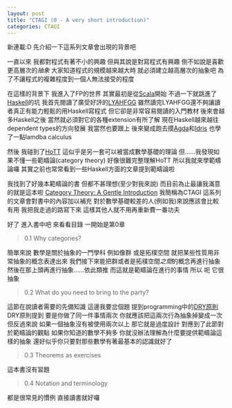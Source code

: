 ```yaml
---
layout: post
title: "CTAGI (0 - A very short introduction)"
categories: CTAGI
---
```


新連載:D
先介紹一下這系列文章會出現的背景吧

一直以來
我都對程式有著不小的興趣
但與其說是對寫程式有興趣
倒不如說是喜歡更高層次的*抽象*
大家知道程式的規模越來越大時
就必須建立越高層次的抽象吧
為了不讓程式的複雜程度到一個人無法接受的程度

在這樣的背景下
我進入了FP的世界
其實最初是從[Scala](http://www.scala-lang.org/)開始
不過一下就跳進了[Haskell](https://www.haskell.org/)的坑
我首先閱讀了廣受好評的[LYAHFGG](https://www.gitbook.com/book/mno2/learnyouahaskell-zh/details)
雖然讀完LYAHFGG還不夠讓讀者真正有能力輕鬆的用Haskell寫程式
但它卻是非常容易閱讀的入門教材
後來會越多Haskell之後
當然就必須對它的各種extension有所了解
現在Haskell越來越往dependent types的方向發展
我當然也要跟上
後來變成跑去摸[Agda](http://wiki.portal.chalmers.se/agda/pmwiki.php)和[Idris](http://www.idris-lang.org/)
也學了一點lamdba calculus

然後
我碰到了[HoTT](http://homotopytypetheory.org/)
這似乎是另一套可以被當成數學基礎的理論
但......我發現如果不懂一些範疇論(category theory)
好像很難完整理解HoTT
所以我就來學範疇論囉
其實之前也常常看到一些Haskell方面的文章提到範疇論啦

我找到了好幾本範疇論的書
但都不甚理想(至少對我來說)
而目前為止最讓我滿意的就是這本啦
[Category Theory: A Gentle Introduction](http://www.logicmatters.net/resources/pdfs/GentleIntro.pdf)
我簡稱為CTAGI
這系列的文章會對書中的內容加以補充
對於數學基礎較差的人(例如我)來說應該會比較有用
我把我走過的路寫下來
這樣其他人就不用再重新費一番功夫

好了
進入書中吧
來看看目錄
一開始是第0章

> 0.1 Why categories?

簡單來說
數學是關於抽象的一門學科
例如像群
或是拓樸空間
就把某些性質用非常抽象的概念表達出來
我們接下來能把群或者是拓樸空間*之間*的概念再進行抽象
然後在那上頭再進行抽象......依此類推
而這就是範疇論在進行的事情
所以 呃 它很抽象

> 0.2 What do you need to bring to the party?

這節在說讀者需要的先備知識
這邊我要岔個題
提到programming中的[DRY原則](https://zh.wikipedia.org/wiki/%E4%B8%80%E6%AC%A1%E4%B8%94%E4%BB%85%E4%B8%80%E6%AC%A1)
DRY原則提到
要是你做了同一件事情兩次
你就應該把這兩次行為抽象掉變成一次
但反過來說
如果一個抽象沒有被使用兩次以上
那它就是過度設計
對應到了此節對於範疇論的觀點
如果你知道的數學不夠多
你就沒辦法理解為什麼要提供範疇論這樣的抽象
還好似乎你只要對那些數學有著最基本的認識就好了

> 0.3 Theorems as exercises

這本書沒有習題

> 0.4 Notation and terminology

都是很常見的慣例
直接讀書就好囉
